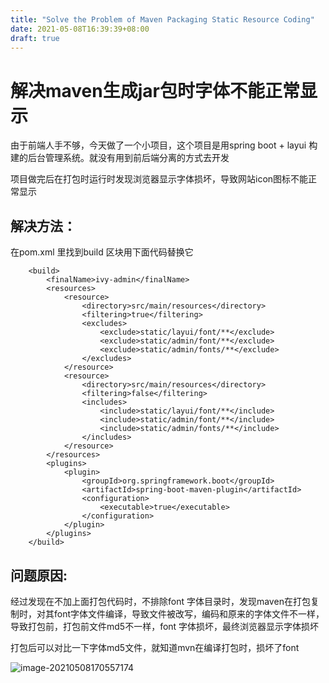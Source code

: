 ```yaml
---
title: "Solve the Problem of Maven Packaging Static Resource Coding"
date: 2021-05-08T16:39:39+08:00
draft: true
---
```

# 解决maven生成jar包时字体不能正常显示

由于前端人手不够，今天做了一个小项目，这个项目是用spring boot  + layui 构建的后台管理系统。就没有用到前后端分离的方式去开发

项目做完后在打包时运行时发现浏览器显示字体损坏，导致网站icon图标不能正常显示

##  解决方法：

在pom.xml 里找到build 区块用下面代码替换它

```
    <build>
        <finalName>ivy-admin</finalName>
        <resources>
            <resource>
                <directory>src/main/resources</directory>
                <filtering>true</filtering>
                <excludes>
                    <exclude>static/layui/font/**</exclude>
                    <exclude>static/admin/font/**</exclude>
                    <exclude>static/admin/fonts/**</exclude>
                </excludes>
            </resource>
            <resource>
                <directory>src/main/resources</directory>
                <filtering>false</filtering>
                <includes>
                    <include>static/layui/font/**</include>
                    <include>static/admin/font/**</include>
                    <include>static/admin/fonts/**</include>
                </includes>
            </resource>
        </resources>
        <plugins>
            <plugin>
                <groupId>org.springframework.boot</groupId>
                <artifactId>spring-boot-maven-plugin</artifactId>
                <configuration>
                    <executable>true</executable>
                </configuration>
            </plugin>
        </plugins>
    </build>

```

## 问题原因:

经过发现在不加上面打包代码时，不排除font 字体目录时，发现maven在打包复制时，对其font字体文件编译，导致文件被改写，编码和原来的字体文件不一样，导致打包前，打包前文件md5不一样，font 字体损坏，最终浏览器显示字体损坏

打包后可以对比一下字体md5文件，就知道mvn在编译打包时，损坏了font

![image-20210508170557174](../../images/solve-the-problem-of-maven-packaging-static-resource-coding.assets/image-20210508170557174.png)